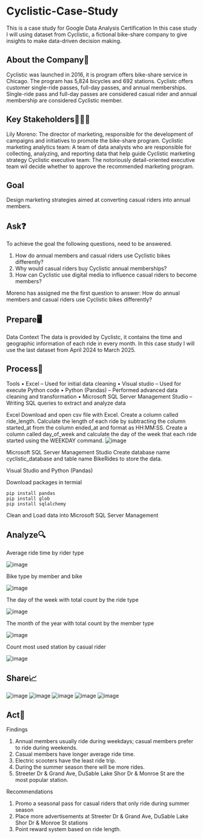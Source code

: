 # Cyclistic-Case-Study
This is a case study for Google Data Analysis Certification  In this case study I will using dataset from Cyclistic, a fictional bike-share company to give insights to make data-driven decision making. 
## About the Company🏢
Cyclistic was launched in 2016, it is program offers bike-share service in Chicago. The program has 5,824 bicycles and 692 stations. Cyclistc offers customer single-ride passes, full-day passes, and annual memberships. Single-ride pass and full-day passes are considered casual rider and annual membership are considered Cyclistic member.
## Key Stakeholders🧑‍🤝‍🧑
Lily Moreno: The director of marketing, responsible for the development of campaigns and initiatives to promote the bike-share program.
Cyclistic marketing analytics team: A team of data analysts who are responsible for collecting, analyzing, and reporting data that help guide Cyclistic marketing strategy
Cyclistic executive team: The notoriously detail-oriented executive team wil decide 
whether to approve the recommended marketing program.  
## Goal
Design marketing strategies aimed at converting casual riders into annual members.
## Ask❓
To achieve the goal the following questions, need to be answered. 
1. How do annual members and casual riders use Cyclistic bikes differently? 
2. Why would casual riders buy Cyclistic annual memberships? 
3. How can Cyclistic use digital media to influence casual riders to become members?

Moreno has assigned me the first question to answer: How do annual members and casual riders use Cyclistic bikes differently?

## Prepare🖥️
Data Context
The data is provided by Cyclistc, it contains the time and geographic information of each ride in every month. In this case study I will use the last dataset from April 2024 to March 2025.

## Process🔨
Tools 
•	Excel – Used for initial data cleaning
•	Visual studio – Used for execute Python code
•	Python (Pandas) – Performed advanced data cleaning and transformation
•	Microsoft SQL Server Management Studio – Writing SQL queries to extract and analyze data

Excel
Download and open csv file with Excel. Create a column called ride_length. Calculate the length of each ride by subtracting the column started_at from the column ended_at and format as HH:MM:SS.
Create a column called day_of_week and calculate the day of the week that each ride started using the WEEKDAY command.
![image](https://github.com/user-attachments/assets/5c5e4ddf-81d8-4dbc-a012-2606ccd4632a)


Microsoft SQL Server Management Studio
Create database name cyclistic_database and table name BikeRides to store the data. 

Visual Studio and Python (Pandas)

Download packages in termial 
```
pip install pandas
pip install glob
pip install sqlalchemy 
```

Clean and Load data into Microsoft SQL Server Management
## Analyze🔍
Average ride time by rider type

 ![image](https://github.com/user-attachments/assets/8d965d55-bc5f-4d76-b01a-42693cf119f5)

Bike type by member and bike

 ![image](https://github.com/user-attachments/assets/95eac2bf-36b1-4724-839a-9790fd5fb040)

The day of the week with total count by the ride type

 ![image](https://github.com/user-attachments/assets/a1f0a20c-4c25-459e-b8b2-3b98c377ee6d)

The month of the year with total count by the member type

 ![image](https://github.com/user-attachments/assets/7463e51b-8e46-4998-af46-e9cb2f7ee724)

Count most used station by casual rider

 ![image](https://github.com/user-attachments/assets/0f171abd-7d3e-4282-8977-00e715fb26a1)
## Share📈
![image](https://github.com/user-attachments/assets/362a7b52-9ed1-4d41-b3d4-58240f904d54)
![image](https://github.com/user-attachments/assets/7dada62c-64af-4519-b1fb-a3d76e82fe91)
![image](https://github.com/user-attachments/assets/3dfcd1b8-c891-4d36-99d6-2af8bc3ab2d3)
![image](https://github.com/user-attachments/assets/688bee55-e283-4789-8d12-4c7c8c5fea8a)
![image](https://github.com/user-attachments/assets/96aa06da-51a6-46d1-9ac6-7ce49893c037)

## Act📜
Findings
1.	Annual members usually ride during weekdays; casual members prefer to ride during weekends.
2.	Casual members have longer average ride time.
3.	Electric scooters have the least ride trip.
4.	During the summer season there will be more rides. 
5.	Streeter Dr & Grand Ave, DuSable Lake Shor Dr & Monroe St are the most popular station.

Recommendations
1.	Promo a seasonal pass for casual riders that only ride during summer season
2.	Place more advertisements at Streeter Dr & Grand Ave, DuSable Lake Shor Dr & Monroe St stations
3.	Point reward system based on ride length.

